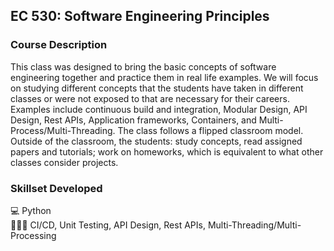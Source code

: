 ## EC 530: Software Engineering Principles

### Course Description
This class was designed to bring the basic concepts of software engineering together and practice them in real life examples. We will focus on studying different concepts that the students have taken in different classes or were not exposed to that are necessary for their careers. Examples include continuous build and integration, Modular Design, API Design, Rest APIs, Application frameworks, Containers, and Multi-Process/Multi-Threading. The class follows a flipped classroom model. Outside of the classroom, the students: study concepts, read assigned papers and tutorials; work on homeworks, which is equivalent to what other classes consider projects.

### Skillset Developed
💻 Python <br>
👨🏽‍💻 CI/CD, Unit Testing, API Design, Rest APIs, Multi-Threading/Multi-Processing<br>
